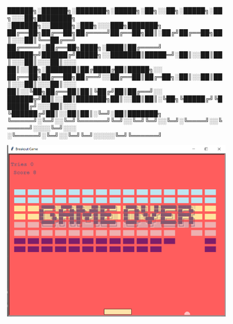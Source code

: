  #
██████╗░██████╗░███████╗░█████╗░██╗░░██╗░█████╗░██╗░░░██╗████████╗  ░██████╗░░█████╗░███╗░░░███╗███████╗
██╔══██╗██╔══██╗██╔════╝██╔══██╗██║░██╔╝██╔══██╗██║░░░██║╚══██╔══╝  ██╔════╝░██╔══██╗████╗░████║██╔════╝
██████╦╝██████╔╝█████╗░░███████║█████═╝░██║░░██║██║░░░██║░░░██║░░░  ██║░░██╗░███████║██╔████╔██║█████╗░░
██╔══██╗██╔══██╗██╔══╝░░██╔══██║██╔═██╗░██║░░██║██║░░░██║░░░██║░░░  ██║░░╚██╗██╔══██║██║╚██╔╝██║██╔══╝░░
██████╦╝██║░░██║███████╗██║░░██║██║░╚██╗╚█████╔╝╚██████╔╝░░░██║░░░  ╚██████╔╝██║░░██║██║░╚═╝░██║███████╗
╚═════╝░╚═╝░░╚═╝╚══════╝╚═╝░░╚═╝╚═╝░░╚═╝░╚════╝░░╚═════╝░░░░╚═╝░░░  ░╚═════╝░╚═╝░░╚═╝╚═╝░░░░░╚═╝╚══════╝


![img.png](img.png)